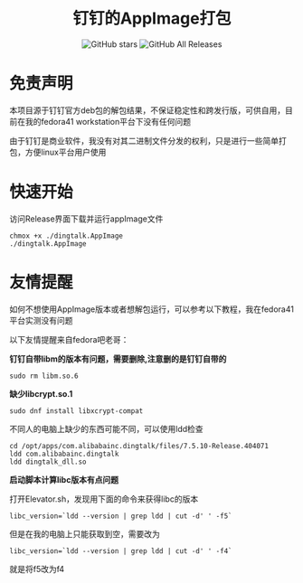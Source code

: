 <h1 align="center">钉钉的AppImage打包</h1>

<p align="center">
<img alt="GitHub stars" src="https://img.shields.io/github/stars/TwinklerG/dingtalk-appimage">
<img alt="GitHub All Releases" src="https://img.shields.io/github/downloads/dingtalk-appimage/total">
</p>


# 免责声明

本项目源于钉钉官方deb包的解包结果，不保证稳定性和跨发行版，可供自用，目前在我的fedora41 workstation平台下没有任何问题

由于钉钉是商业软件，我没有对其二进制文件分发的权利，只是进行一些简单打包，方便linux平台用户使用

# 快速开始

访问Release界面下载并运行appImage文件

```shell
chmox +x ./dingtalk.AppImage
./dingtalk.AppImage
```

# 友情提醒

如何不想使用AppImage版本或者想解包运行，可以参考以下教程，我在fedora41平台实测没有问题

以下友情提醒来自fedora吧老哥：

**钉钉自带libm的版本有问题，需要删除,注意删的是钉钉自带的**

```shell
sudo rm libm.so.6
```
**缺少libcrypt.so.1**

```shell
sudo dnf install libxcrypt-compat
```
不同人的电脑上缺少的东西可能不同，可以使用ldd检查
```shell
cd /opt/apps/com.alibabainc.dingtalk/files/7.5.10-Release.404071
ldd com.alibabainc.dingtalk
ldd dingtalk_dll.so
```
**启动脚本计算libc版本有点问题**

打开Elevator.sh，发现用下面的命令来获得libc的版本
```shell
libc_version=`ldd --version | grep ldd | cut -d' ' -f5`
```
但是在我的电脑上只能获取到空，需要改为
```shell
libc_version=`ldd --version | grep ldd | cut -d' ' -f4`
```
就是将f5改为f4
